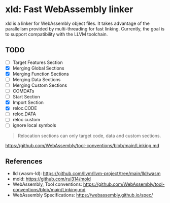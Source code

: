 # xld: Fast WebAssembly linker

xld is a linker for WebAssembly object files.
It takes advantage of the parallelism provided by multi-threading for fast linking. Currently, the goal is to support compatibility with the LLVM toolchain.

## TODO

- [ ] Target Features Section
- [x] Merging Global Sections
- [x] Merging Function Sections
- [ ] Merging Data Sections
- [ ] Merging Custom Sections
- [ ] COMDATs
- [ ] Start Section
- [x] Import Section
- [x] reloc.CODE
- [ ] reloc.DATA
- [ ] reloc custom
- [ ] ignore local symbols

> Relocation sections can only target code, data and custom sections.

https://github.com/WebAssembly/tool-conventions/blob/main/Linking.md

## References

- lld (wasm-ld): https://github.com/llvm/llvm-project/tree/main/lld/wasm
- mold: https://github.com/rui314/mold
- WebAssembly, Tool conventions: https://github.com/WebAssembly/tool-conventions/blob/main/Linking.md
- WebAssembly Specifications: https://webassembly.github.io/spec/
